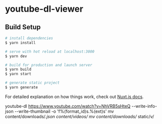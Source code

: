 # youtube-dl-viewer

## Build Setup

```bash
# install dependencies
$ yarn install

# serve with hot reload at localhost:3000
$ yarn dev

# build for production and launch server
$ yarn build
$ yarn start

# generate static project
$ yarn generate
```

For detailed explanation on how things work, check out [Nuxt.js docs](https://nuxtjs.org).



youtube-dl https://www.youtube.com/watch?v=NhVRB5sHteQ --write-info-json --write-thumbnail -o 'f%(format_id)s.%(ext)s'
mv content/downloads/*.json content/videos/
mv content/downloads/* static/v/